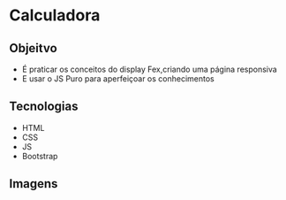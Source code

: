 # Calculadora

## Objeitvo
- É praticar os conceitos do display Fex,criando uma página responsiva
- E usar o JS Puro para aperfeiçoar os conhecimentos

## Tecnologias
- HTML
- CSS
- JS
- Bootstrap

## Imagens


